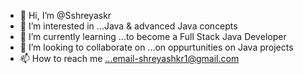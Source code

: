- 👋 Hi, I’m @Sshreyaskr
- 👀 I’m interested in ...Java & advanced Java concepts
- 🌱 I’m currently learning ...to become a Full Stack Java Developer
- 💞️ I’m looking to collaborate on ...on oppurtunities on Java projects
- 📫 How to reach me ...email-shreyashkr1@gmail.com

<!---
Sshreyaskr/Sshreyaskr is a ✨ special ✨ repository because its `README.md` (this file) appears on your GitHub profile.
You can click the Preview link to take a look at your changes.
--->
